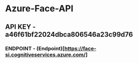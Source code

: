# Azure-Face-API <br>

## API KEY - a46f61bf22024dbca806546a23c99d76

### ENDPOINT - (Endpoint)[https://face-si.cognitiveservices.azure.com/]

